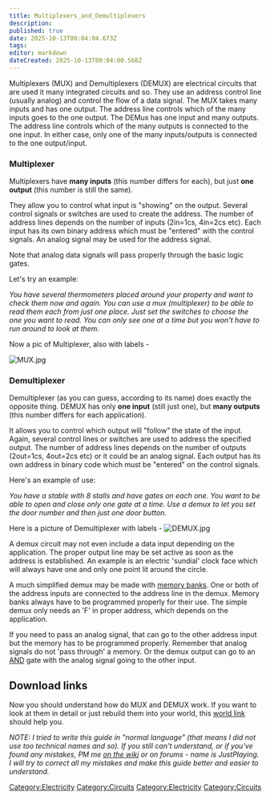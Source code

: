 ```yaml
---
title: Multiplexers_and_Demultiplexers
description: 
published: true
date: 2025-10-13T00:04:04.673Z
tags: 
editor: markdown
dateCreated: 2025-10-13T00:04:00.568Z
---
```


Multiplexers (MUX) and Demultiplexers (DEMUX) are electrical circuits
that are used it many integrated circuits and so. They use an address
control line (usually analog) and control the flow of a data signal. The
MUX takes many inputs and has one output. The address line controls
which of the many inputs goes to the one output. The DEMux has one input
and many outputs. The address line controls which of the many outputs is
connected to the one input. In either case, only one of the many
inputs/outputs is connected to the one output/input.

### **Multiplexer**

Multiplexers have **many inputs** (this number differs for each), but
just **one output** (this number is still the same).

They allow you to control what input is "showing" on the output. Several
control signals or switches are used to create the address. The number
of address lines depends on the number of inputs (2in=1cs, 4in=2cs etc).
Each input has its own binary address which must be "entered" with the
control signals. An analog signal may be used for the address signal.

Note that analog data signals will pass properly through the basic logic
gates.

Let's try an example:

*You have several thermometers placed around your property and want to
check them now and again. You can use a mux (multiplexer) to be able to
read them each from just one place. Just set the switches to choose the
one you want to read. You can only see one at a time but you won't have
to run around to look at them.*

Now a pic of Multiplexer, also with labels -

![MUX.jpg](MUX.jpg "MUX.jpg")

### **Demultiplexer**

Demultiplexer (as you can guess, according to its name) does exactly the
opposite thing. DEMUX has only **one input** (still just one), but
**many outputs** (this number differs for each application).

It allows you to control which output will "follow" the state of the
input. Again, several control lines or switches are used to address the
specified output. The number of address lines depends on the number of
outputs (2out=1cs, 4out=2cs etc) or it could be an analog signal. Each
output has its own address in binary code which must be "entered" on the
control signals.

Here's an example of use:

*You have a stable with 8 stalls and have gates on each one. You want to
be able to open and close only one gate at a time. Use a demux to let
you set the door number and then just one door button.*

Here is a picture of Demultiplexer with labels - ![DEMUX.jpg](DEMUX.jpg
"DEMUX.jpg")

A demux circuit may not even include a data input depending on the
application. The proper output line may be set active as soon as the
address is established. An example is an electric 'sundial' clock face
which will always have one and only one point lit around the circle.

A much simplified demux may be made with [memory
banks](Recipaedia/Electrics/Memory_Bank.md "wikilink"). One or both of the address inputs are
connected to the address line in the demux. Memory banks always have to
be programmed properly for their use. The simple demux only needs an 'F'
in proper address, which depends on the application.

If you need to pass an analog signal, that can go to the other address
input but the memory has to be programmed properly. Remember that analog
signals do not 'pass through' a memory. Or the demux output can go to an
[AND](Recipaedia/Electrics/Logic_AND_Gate.md "wikilink") gate with the analog signal going to
the other input.

## **Download links**

Now you should understand how do MUX and DEMUX work. If you want to look
at them in detail or just rebuild them into your world, this [world
link](https://dl.dropboxusercontent.com/s/xri9wromuhc7w6a/deMUX.scworld?dl=1)
should help you.

*NOTE: I tried to write this guide in "normal language" (that means I
did not use too technical names and so). If you still can't understand,
or if you've found any mistakes, PM me [on the
wiki](http://survivalcraftgame.wikia.com/wiki/Special:EmailUser/JustPlaying)
or on forums - name is JustPlaying. I will try to correct all my
mistakes and make this guide better and easier to understand.*

[Category:Electricity](Category:Electricity "wikilink")
[Category:Circuits](Category:Circuits "wikilink")
[Category:Electricity](Category:Electricity "wikilink")
[Category:Circuits](Category:Circuits "wikilink")